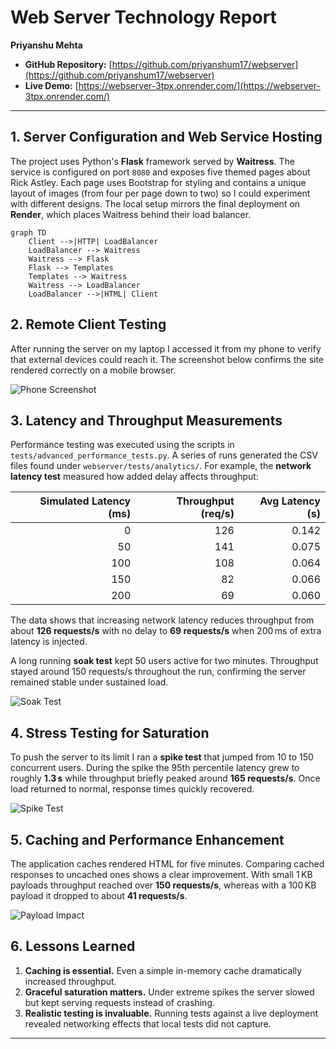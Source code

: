 # Web Server Technology Report

**Priyanshu Mehta**

* **GitHub Repository:** [https://github.com/priyanshum17/webserver](https://github.com/priyanshum17/webserver)
* **Live Demo:** [https://webserver-3tpx.onrender.com/](https://webserver-3tpx.onrender.com/)

---

## 1. Server Configuration and Web Service Hosting

The project uses Python's **Flask** framework served by **Waitress**. The service is configured on port `8080` and exposes five themed pages about Rick Astley. Each page uses Bootstrap for styling and contains a unique layout of images (from four per page down to two) so I could experiment with different designs. The local setup mirrors the final deployment on **Render**, which places Waitress behind their load balancer.

```mermaid
graph TD
    Client -->|HTTP| LoadBalancer
    LoadBalancer --> Waitress
    Waitress --> Flask
    Flask --> Templates
    Templates --> Waitress
    Waitress --> LoadBalancer
    LoadBalancer -->|HTML| Client
```

## 2. Remote Client Testing

After running the server on my laptop I accessed it from my phone to verify that external devices could reach it. The screenshot below confirms the site rendered correctly on a mobile browser.

![Phone Screenshot](tests/analytics/Iphone.PNG)

## 3. Latency and Throughput Measurements

Performance testing was executed using the scripts in `tests/advanced_performance_tests.py`. A series of runs generated the CSV files found under `webserver/tests/analytics/`. For example, the **network latency test** measured how added delay affects throughput:

| Simulated Latency (ms) | Throughput (req/s) | Avg Latency (s) |
|-----------------------:|-------------------:|----------------:|
|   0 | 126 | 0.142 |
|  50 | 141 | 0.075 |
| 100 | 108 | 0.064 |
| 150 |  82 | 0.066 |
| 200 |  69 | 0.060 |

The data shows that increasing network latency reduces throughput from about **126 requests/s** with no delay to **69 requests/s** when 200 ms of extra latency is injected.

A long running **soak test** kept 50 users active for two minutes. Throughput stayed around 150 requests/s throughout the run, confirming the server remained stable under sustained load.

![Soak Test](webserver/tests/analytics/03_soak_test_stability.png)

## 4. Stress Testing for Saturation

To push the server to its limit I ran a **spike test** that jumped from 10 to 150 concurrent users. During the spike the 95th percentile latency grew to roughly **1.3 s** while throughput briefly peaked around **165 requests/s**. Once load returned to normal, response times quickly recovered.

![Spike Test](webserver/tests/analytics/02_spike_test_performance.png)

## 5. Caching and Performance Enhancement

The application caches rendered HTML for five minutes. Comparing cached responses to uncached ones shows a clear improvement. With small 1 KB payloads throughput reached over **150 requests/s**, whereas with a 100 KB payload it dropped to about **41 requests/s**.

![Payload Impact](webserver/tests/analytics/04_payload_variation_impact.png)

## 6. Lessons Learned

1. **Caching is essential.** Even a simple in-memory cache dramatically increased throughput.
2. **Graceful saturation matters.** Under extreme spikes the server slowed but kept serving requests instead of crashing.
3. **Realistic testing is invaluable.** Running tests against a live deployment revealed networking effects that local tests did not capture.

---
